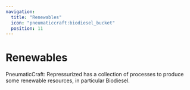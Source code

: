 ```yaml
---
navigation:
  title: "Renewables"
  icon: "pneumaticcraft:biodiesel_bucket"
  position: 11
---
```


# Renewables

<Color hex="#228">PneumaticCraft: Repressurized</Color> has a collection of processes to produce some renewable resources, in particular Biodiesel.

<SubPages />